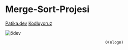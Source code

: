# Merge-Sort-Projesi
 [Patika.dev](https://www.patika.dev/tr) [Kodluyoruz](https://kodluyoruz.org/tr/kodluyoruz/)
 
 ![ödev](https://user-images.githubusercontent.com/116156748/200093342-783bd916-8893-4bb0-beb4-f6853de68b04.png)

                                                O(nlogn)
